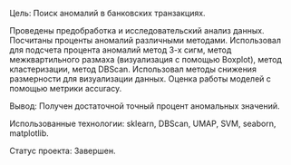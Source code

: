 Цель: Поиск аномалий в банковских транзакциях.

Проведены предобработка и исследовательский анализ данных. Посчитаны проценты аномалий различными методами. Использовал для подсчета процента аномалий метод 3-х сигм, метод межквартильного размаха (визуализация с помощью Boxplot),  метод кластеризации, метод DBScan.  Использовал методы снижения размерности для визуализации данных. Оценка работы моделей с помощью метрики accuracy. 

Вывод: Получен достаточной точный процент аномальных значений.

Использованные технологии: sklearn, DBScan, UMAP, SVM, seaborn, matplotlib.

Статус проекта: Завершен.
